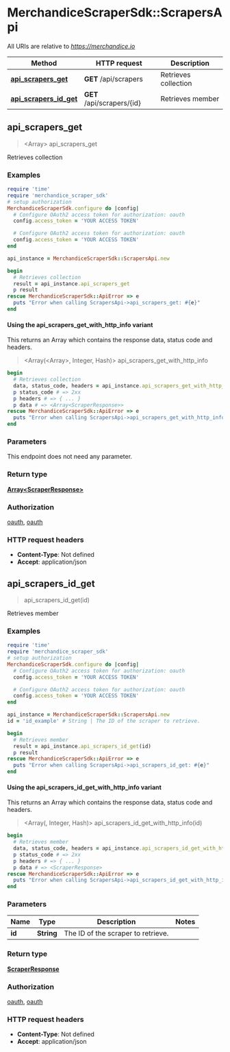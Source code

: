 # MerchandiceScraperSdk::ScrapersApi

All URIs are relative to *https://merchandice.io*

| Method | HTTP request | Description |
| ------ | ------------ | ----------- |
| [**api_scrapers_get**](ScrapersApi.md#api_scrapers_get) | **GET** /api/scrapers | Retrieves collection |
| [**api_scrapers_id_get**](ScrapersApi.md#api_scrapers_id_get) | **GET** /api/scrapers/{id} | Retrieves member |


## api_scrapers_get

> <Array<ScraperResponse>> api_scrapers_get

Retrieves collection

### Examples

```ruby
require 'time'
require 'merchandice_scraper_sdk'
# setup authorization
MerchandiceScraperSdk.configure do |config|
  # Configure OAuth2 access token for authorization: oauth
  config.access_token = 'YOUR ACCESS TOKEN'

  # Configure OAuth2 access token for authorization: oauth
  config.access_token = 'YOUR ACCESS TOKEN'
end

api_instance = MerchandiceScraperSdk::ScrapersApi.new

begin
  # Retrieves collection
  result = api_instance.api_scrapers_get
  p result
rescue MerchandiceScraperSdk::ApiError => e
  puts "Error when calling ScrapersApi->api_scrapers_get: #{e}"
end
```

#### Using the api_scrapers_get_with_http_info variant

This returns an Array which contains the response data, status code and headers.

> <Array(<Array<ScraperResponse>>, Integer, Hash)> api_scrapers_get_with_http_info

```ruby
begin
  # Retrieves collection
  data, status_code, headers = api_instance.api_scrapers_get_with_http_info
  p status_code # => 2xx
  p headers # => { ... }
  p data # => <Array<ScraperResponse>>
rescue MerchandiceScraperSdk::ApiError => e
  puts "Error when calling ScrapersApi->api_scrapers_get_with_http_info: #{e}"
end
```

### Parameters

This endpoint does not need any parameter.

### Return type

[**Array&lt;ScraperResponse&gt;**](ScraperResponse.md)

### Authorization

[oauth](../README.md#oauth), [oauth](../README.md#oauth)

### HTTP request headers

- **Content-Type**: Not defined
- **Accept**: application/json


## api_scrapers_id_get

> <ScraperResponse> api_scrapers_id_get(id)

Retrieves member

### Examples

```ruby
require 'time'
require 'merchandice_scraper_sdk'
# setup authorization
MerchandiceScraperSdk.configure do |config|
  # Configure OAuth2 access token for authorization: oauth
  config.access_token = 'YOUR ACCESS TOKEN'

  # Configure OAuth2 access token for authorization: oauth
  config.access_token = 'YOUR ACCESS TOKEN'
end

api_instance = MerchandiceScraperSdk::ScrapersApi.new
id = 'id_example' # String | The ID of the scraper to retrieve.

begin
  # Retrieves member
  result = api_instance.api_scrapers_id_get(id)
  p result
rescue MerchandiceScraperSdk::ApiError => e
  puts "Error when calling ScrapersApi->api_scrapers_id_get: #{e}"
end
```

#### Using the api_scrapers_id_get_with_http_info variant

This returns an Array which contains the response data, status code and headers.

> <Array(<ScraperResponse>, Integer, Hash)> api_scrapers_id_get_with_http_info(id)

```ruby
begin
  # Retrieves member
  data, status_code, headers = api_instance.api_scrapers_id_get_with_http_info(id)
  p status_code # => 2xx
  p headers # => { ... }
  p data # => <ScraperResponse>
rescue MerchandiceScraperSdk::ApiError => e
  puts "Error when calling ScrapersApi->api_scrapers_id_get_with_http_info: #{e}"
end
```

### Parameters

| Name | Type | Description | Notes |
| ---- | ---- | ----------- | ----- |
| **id** | **String** | The ID of the scraper to retrieve. |  |

### Return type

[**ScraperResponse**](ScraperResponse.md)

### Authorization

[oauth](../README.md#oauth), [oauth](../README.md#oauth)

### HTTP request headers

- **Content-Type**: Not defined
- **Accept**: application/json

